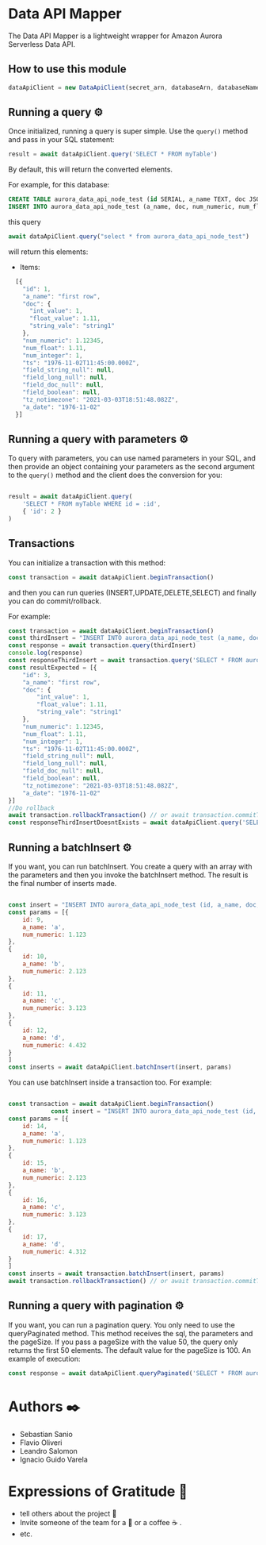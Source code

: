 # Data API Mapper

The Data API Mapper is a lightweight wrapper for Amazon Aurora Serverless Data API.

## How to use this module

```javascript
dataApiClient = new DataApiClient(secret_arn, databaseArn, databaseName, region)
```

## Running a query ⚙️
Once initialized, running a query is super simple. Use the `query()` method and pass in your SQL statement:

```javascript
result = await dataApiClient.query('SELECT * FROM myTable')
```

By default, this will return the converted elements.

For example, for this database:

```sql
CREATE TABLE aurora_data_api_node_test (id SERIAL, a_name TEXT, doc JSONB DEFAULT '{}', num_numeric NUMERIC (10, 5) DEFAULT 0.0, num_float float, num_integer integer, ts TIMESTAMP WITH TIME ZONE, field_string_null TEXT NULL, field_long_null integer NULL, field_doc_null JSONB NULL, field_boolean BOOLEAN NULL, tz_notimezone TIMESTAMP, a_date DATE);
INSERT INTO aurora_data_api_node_test (a_name, doc, num_numeric, num_float, num_integer, ts, tz_notimezone, a_date) VALUES ('first row', '{"string_vale": "string1", "int_value": 1, "float_value": 1.11}', 1.12345, 1.11, 1, '1976-11-02 08:45:00 UTC', '2021-03-03 15:51:48.082288', '1976-11-02');
```

this query 
```javascript 
await dataApiClient.query("select * from aurora_data_api_node_test")
```

will return this elements:

  * Items:
  ```javascript
    [{
      "id": 1,
      "a_name": "first row",
      "doc": {
        "int_value": 1,
        "float_value": 1.11,
        "string_vale": "string1"
      },
      "num_numeric": 1.12345,
      "num_float": 1.11,
      "num_integer": 1,
      "ts": "1976-11-02T11:45:00.000Z",
      "field_string_null": null,
      "field_long_null": null,
      "field_doc_null": null,
      "field_boolean": null,
      "tz_notimezone": "2021-03-03T18:51:48.082Z",
      "a_date": "1976-11-02"
    }]
  ```

## Running a query with parameters ⚙️

To query with parameters, you can use named parameters in your SQL, and then provide an object containing your parameters as the second argument to the `query()` method and the client does the conversion for you:

```javascript

result = await dataApiClient.query(
    'SELECT * FROM myTable WHERE id = :id',
    { 'id': 2 }
)
```

## Transactions

You can initialize a transaction with this method:

```javascript 
const transaction = await dataApiClient.beginTransaction()
```
and then you can run queries (INSERT,UPDATE,DELETE,SELECT) and finally you can do commit/rollback.

For example:
```javascript 
const transaction = await dataApiClient.beginTransaction()
const thirdInsert = "INSERT INTO aurora_data_api_node_test (a_name, doc, num_numeric, num_float, num_integer, ts, tz_notimezone, a_date) VALUES ('first row', '{\"string_vale\": \"string1\", \"int_value\": 1, \"float_value\": 1.11}', 1.12345, 1.11, 1, '1976-11-02 08:45:00 UTC', '2021-03-03 15:51:48.082288', '1976-11-02');"
const response = await transaction.query(thirdInsert)
console.log(response)
const responseThirdInsert = await transaction.query('SELECT * FROM aurora_data_api_node_test where id=:id', {id: 3})
const resultExpected = [{
    "id": 3,
    "a_name": "first row",
    "doc": {
        "int_value": 1,
        "float_value": 1.11,
        "string_vale": "string1"
    },
    "num_numeric": 1.12345,
    "num_float": 1.11,
    "num_integer": 1,
    "ts": "1976-11-02T11:45:00.000Z",
    "field_string_null": null,
    "field_long_null": null,
    "field_doc_null": null,
    "field_boolean": null,
    "tz_notimezone": "2021-03-03T18:51:48.082Z",
    "a_date": "1976-11-02"
}]
//Do rollback
await transaction.rollbackTransaction() // or await transaction.commitTransaction()
const responseThirdInsertDoesntExists = await dataApiClient.query('SELECT * FROM aurora_data_api_node_test where id=:id', {id: 3})
```

## Running a batchInsert ⚙️

If you want, you can run batchInsert. You create a query with an array with the parameters and then you invoke the batchInsert method. The result is the final number of inserts made.

```javascript

const insert = "INSERT INTO aurora_data_api_node_test (id, a_name, doc, num_numeric, num_float, num_integer, ts, tz_notimezone, a_date) VALUES (:id, :a_name, '{\"string_vale\": \"string1\", \"int_value\": 1, \"float_value\": 1.11}',:num_numeric, 1.11, 1, '1976-11-02 08:45:00 UTC', '2021-03-03 15:51:48.082288', '1976-11-02');"
const params = [{
    id: 9,
    a_name: 'a',
    num_numeric: 1.123
},
{
    id: 10,
    a_name: 'b',
    num_numeric: 2.123
},
{
    id: 11,
    a_name: 'c',
    num_numeric: 3.123
},
{
    id: 12,
    a_name: 'd',
    num_numeric: 4.432
}
]
const inserts = await dataApiClient.batchInsert(insert, params)
```

You can use batchInsert inside a transaction too. For example:


```javascript

const transaction = await dataApiClient.beginTransaction()
            const insert = "INSERT INTO aurora_data_api_node_test (id, a_name, doc, num_numeric, num_float, num_integer, ts, tz_notimezone, a_date) VALUES (:id, :a_name, '{\"string_vale\": \"string1\", \"int_value\": 1, \"float_value\": 1.11}',:num_numeric, 1.11, 1, '1976-11-02 08:45:00 UTC', '2021-03-03 15:51:48.082288', '1976-11-02');"
const params = [{
    id: 14,
    a_name: 'a',
    num_numeric: 1.123
},
{
    id: 15,
    a_name: 'b',
    num_numeric: 2.123
},
{
    id: 16,
    a_name: 'c',
    num_numeric: 3.123
},
{
    id: 17,
    a_name: 'd',
    num_numeric: 4.312
}
]
const inserts = await transaction.batchInsert(insert, params)
await transaction.rollbackTransaction() // or await transaction.commitTransaction()
```

## Running a query with pagination ⚙️

If you want, you can run a pagination query. You only need to use the queryPaginated method. This method receives the sql, the parameters and the pageSize. If you pass a pageSize with the value 50, the query only returns the first 50 elements. The default value for the pageSize is 100. An example of execution:

```javascript
const response = await dataApiClient.queryPaginated('SELECT * FROM aurora_data_api_node_test', [],50)
```

# Authors ✒️

  * Sebastian Sanio
  * Flavio Oliveri
  * Leandro Salomon
  * Ignacio Guido Varela

# Expressions of Gratitude 🎁

* tell others about the project 📢
* Invite someone of the team for a 🍺  or a coffee ☕ .
* etc.


